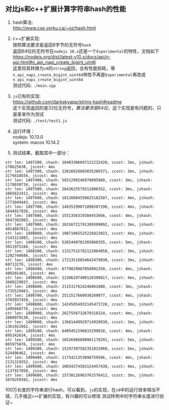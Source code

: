 ## 对比js和c++扩展计算字符串hash的性能

1. hash算法:  
http://www.cse.yorku.ca/~oz/hash.html

2. c++扩展实现:  
按照算法要求是返回8字节的无符号`hash`  
返回64位的无符号在`nodejs 10.x`还是一个`Experimental`的特性，文档如下  
https://nodejs.org/dist/latest-v10.x/docs/api/n-api.html#n_api_napi_create_bigint_uint6  
这里将其转换为`v8`的`string`返回，会有性能损耗，等`n_api_napi_create_bigint_uint64`特性不再是`Experimental`再改成`n_api_napi_create_bigint_uint64 `   
测试代码:  `./main.cpp  `
3. `js`已有的实现:  
https://github.com/darkskyapp/string-hash#readme  
这个实现返回的是32位无符号，*算法要求是64位*，这个实现是有问题的，只是拿来作为测试  
测试代码: `./test/test1.js`

4. 运行环境：  
nodejs: 10.13.0  
system: macos 10.14.2 


5. 测试结果，截取其中一部分：  
```
str len: 1497200, chash: 16403306697122232420, ccost: 3ms, jshash: 178625630, jscost: 4ms
str len: 1497300, chash: 12616828603835260371, ccost: 3ms, jshash: 3179410556, jscost: 4ms
str len: 1497400, chash: 5651299246978095860, ccost: 3ms, jshash: 1178030734, jscost: 4ms
str len: 1497500, chash: 2643625579312088352, ccost: 3ms, jshash: 1665622411, jscost: 4ms
str len: 1497600, chash: 18126004550825182587, ccost: 4ms, jshash: 1773049443, jscost: 4ms
str len: 1497700, chash: 14935299071896507198, ccost: 4ms, jshash: 1644917826, jscost: 4ms
str len: 1497800, chash: 1551356319384453666, ccost: 4ms, jshash: 3647302003, jscost: 4ms
str len: 1497900, chash: 18316721791389509092, ccost: 3ms, jshash: 4014887812, jscost: 4ms
str len: 1498000, chash: 10871065525226822022, ccost: 4ms, jshash: 2143121083, jscost: 4ms
str len: 1498100, chash: 5265440781303860355, ccost: 5ms, jshash: 3011975168, jscost: 4ms
str len: 1498200, chash: 13317515782122064058, ccost: 3ms, jshash: 1202744686, jscost: 5ms
str len: 1498300, chash: 17213516654643479030, ccost: 3ms, jshash: 60713276, jscost: 4ms
str len: 1498400, chash: 6779829987058991350, ccost: 4ms, jshash: 480201465, jscost: 4ms
str len: 1498500, chash: 12306297400128398817, ccost: 4ms, jshash: 3609229037, jscost: 4ms
str len: 1498600, chash: 2115317624246061080, ccost: 3ms, jshash: 1735529463, jscost: 4ms
str len: 1498700, chash: 2511517660930269077, ccost: 4ms, jshash: 3703937459, jscost: 4ms
str len: 1498800, chash: 14245054932145473728, ccost: 3ms, jshash: 1495668776, jscost: 4ms
str len: 1498900, chash: 2627556732670318324, ccost: 4ms, jshash: 2880979130, jscost: 4ms
str len: 1499000, chash: 13681449929714928930, ccost: 3ms, jshash: 1361922662, jscost: 4ms
str len: 1499100, chash: 6405452296833299018, ccost: 4ms, jshash: 895342634, jscost: 4ms
str len: 1499200, chash: 16526966890961178291, ccost: 5ms, jshash: 865975876, jscost: 4ms
str len: 1499300, chash: 15297397582351815960, ccost: 5ms, jshash: 524496462, jscost: 4ms
str len: 1499400, chash: 1175421353098759566, ccost: 4ms, jshash: 2131319352, jscost: 4ms
str len: 1499500, chash: 10034374583124457430, ccost: 4ms, jshash: 1137917050, jscost: 4ms
str len: 1499600, chash: 15738126963761576412, ccost: 3ms, jshash: 3870259382, jscost: 4ms
```
100万长度的字符串进行hash，可以看到，`js`的实现，在`v8`中的运行效率相当不错，几乎接近`c++`扩展的实现，有兴趣的可以修改  测试样例中的字符串长度进行验证~
